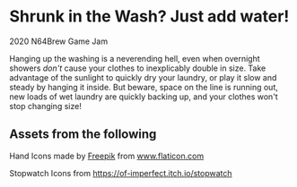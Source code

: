 # Shrunk in the Wash? Just add water!
2020 N64Brew Game Jam

Hanging up the washing is a neverending hell, even when overnight showers *don't* cause your clothes to inexplicably double in size.
Take advantage of the sunlight to quickly dry your laundry, or play it slow and steady by hanging it inside. But beware, space on the line is running out, new loads of wet laundry are quickly backing up, and your clothes won't stop changing size!

## Assets from the following
Hand Icons made by <a href="https://www.flaticon.com/authors/freepik" title="Freepik">Freepik</a> from <a href="https://www.flaticon.com/" title="Flaticon">www.flaticon.com</a></div>

Stopwatch Icons from https://of-imperfect.itch.io/stopwatch


